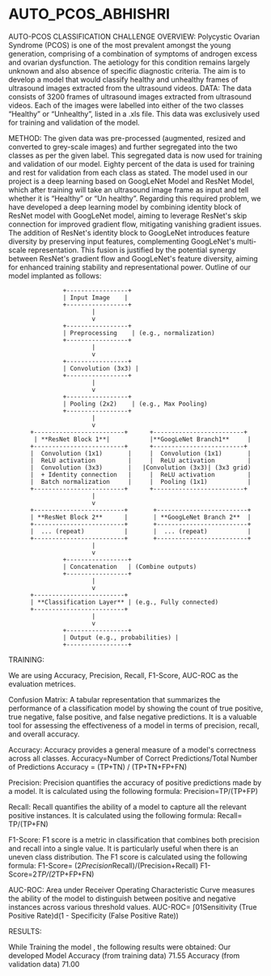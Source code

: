 # AUTO_PCOS_ABHISHRI

AUTO-PCOS CLASSIFICATION CHALLENGE
OVERVIEW:
Polycystic Ovarian Syndrome (PCOS) is one of the most prevalent amongst the young generation, comprising of a combination of symptoms of androgen excess and ovarian dysfunction. The aetiology for this condition remains largely unknown and also absence of specific diagnostic criteria. 
The aim is to develop a model that would classify healthy and unhealthy frames of ultrasound images extracted from the ultrasound videos. 
DATA:
The data consists of 3200 frames of ultrasound images extracted from ultrasound videos. Each of the images were labelled into either of the two classes “Healthy” or “Unhealthy”, listed in a .xls file. This data was exclusively used for training and validation of the model. 


METHOD:
The given data was pre-processed (augmented, resized and converted to grey-scale images) and further segregated into the two classes as per the given label.
This segregated data is now used for training and validation of our model. Eighty percent of the data is used for training and rest for validation from each class as stated.
The model used in our project is a deep learning based on GoogLeNet Model and  ResNet Model, which after training will take an ultrasound image frame as input and tell whether it is “Healthy” or “Un healthy”.
Regarding this required problem, we have developed a deep learning model by combining  identity block of ResNet model with GoogLeNet model, aiming to leverage ResNet's skip connection for improved gradient flow, mitigating vanishing gradient issues. The addition of ResNet's identity block to GoogLeNet introduces feature diversity by preserving input features, complementing GoogLeNet's multi-scale representation. This fusion is justified by the potential synergy between ResNet's gradient flow and GoogLeNet's feature diversity, aiming for enhanced training stability and representational power.
Outline of our model implanted as follows:

                   +-----------------+
                   | Input Image    |
                   +-----------------+
                           |
                           v
                   +-----------------+
                   | Preprocessing    | (e.g., normalization)
                   +-----------------+
                           |
                           v
                   +-----------------+
                   | Convolution (3x3) |
                   +-----------------+
                           |
                           v
                   +-----------------+
                   | Pooling (2x2)    | (e.g., Max Pooling)
                   +-----------------+
                           |
                           v
          +-------------------------+      +-------------------------+
           | **ResNet Block 1**|           |**GoogLeNet Branch1**     |
          +-------------------------+      +-------------------------+
          |  Convolution (1x1)       |     |  Convolution (1x1)       |
          |  ReLU activation         |     |  ReLU activation         |
          |  Convolution (3x3)       |   |Convolution (3x3)| (3x3 grid)
          |  + Identity connection   |     |  ReLU activation         |
          |  Batch normalization     |     |  Pooling (1x1)           |
          +-------------------------+      +-------------------------+
                           |
                           v
          +-------------------------+       +-------------------------+
          | **ResNet Block 2**      |       | **GoogLeNet Branch 2**  |
          +-------------------------+       +-------------------------+
          |  ... (repeat)           |       |  ... (repeat)           |
          +-------------------------+       +-------------------------+
                           |
                           v
                   +-----------------+
                   | Concatenation   | (Combine outputs)
                   +-----------------+
                           |
                           v
          +-------------------------+
          | **Classification Layer** | (e.g., Fully connected)
          +-------------------------+
                           |
                           v
                   +-----------------+
                   | Output (e.g., probabilities) |
                   +-----------------+






TRAINING:

We are using Accuracy, Precision, Recall, F1-Score, AUC-ROC as the evaluation metrices.

Confusion Matrix:
A tabular representation that summarizes the performance of a classification model by showing the count of true positive, true negative, false positive, and false negative predictions. It is a valuable tool for assessing the effectiveness of a model in terms of precision, recall, and overall accuracy.




Accuracy: 
Accuracy provides a general measure of a model's correctness across all classes.
Accuracy=Number of Correct Predictions/Total Number of Predictions
Accuracy = (TP+TN) / (TP+TN+FP+FN)

Precision:
Precision quantifies the accuracy of positive predictions made by a model. It is calculated using the following formula:
Precision=TP/(TP+FP)

Recall:
Recall quantifies the ability of a model to capture all the relevant positive instances. It is calculated using the following formula:
Recall= TP/(TP+FN)

F1-Score:
F1 score is a metric in classification that combines both precision and recall into a single value. It is particularly useful when there is an uneven class distribution. The F1 score is calculated using the following formula:
F1-Score= (2*Precision*Recall)/(Precision+Recall)
F1-Score=2*TP/(2*TP+FP+FN)

AUC-ROC:
Area under Receiver Operating Characteristic Curve measures the ability of the model to distinguish between positive and negative instances across various threshold values.
AUC-ROC= ∫01Sensitivity (True Positive Rate)d(1 - Specificity (False Positive Rate)) 

 
RESULTS:

While Training the model , the following results were obtained:
Our developed Model
Accuracy (from training data) 71.55 
Accuracy (from validation data) 71.00

